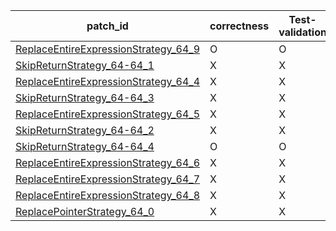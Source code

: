  | patch_id |correctness |Test-validation |NPEX-validation |
 |--- | --- | --- | --- | 
 | [ReplaceEntireExpressionStrategy_64_9](./patches/ReplaceEntireExpressionStrategy_64_9/patch.java#L70) | O | O | O | 
 | [SkipReturnStrategy_64-64_1](./patches/SkipReturnStrategy_64-64_1/patch.java#L70) | X | X | X | 
 | [ReplaceEntireExpressionStrategy_64_4](./patches/ReplaceEntireExpressionStrategy_64_4/patch.java#L70) | X | X | X | 
 | [SkipReturnStrategy_64-64_3](./patches/SkipReturnStrategy_64-64_3/patch.java#L70) | X | X | X | 
 | [ReplaceEntireExpressionStrategy_64_5](./patches/ReplaceEntireExpressionStrategy_64_5/patch.java#L70) | X | X | X | 
 | [SkipReturnStrategy_64-64_2](./patches/SkipReturnStrategy_64-64_2/patch.java#L70) | X | X | X | 
 | [SkipReturnStrategy_64-64_4](./patches/SkipReturnStrategy_64-64_4/patch.java#L70) | O | O | O | 
 | [ReplaceEntireExpressionStrategy_64_6](./patches/ReplaceEntireExpressionStrategy_64_6/patch.java#L70) | X | X | X | 
 | [ReplaceEntireExpressionStrategy_64_7](./patches/ReplaceEntireExpressionStrategy_64_7/patch.java#L70) | X | X | X | 
 | [ReplaceEntireExpressionStrategy_64_8](./patches/ReplaceEntireExpressionStrategy_64_8/patch.java#L70) | X | X | X | 
 | [ReplacePointerStrategy_64_0](./patches/ReplacePointerStrategy_64_0/patch.java#L70) | X | X | X | 
